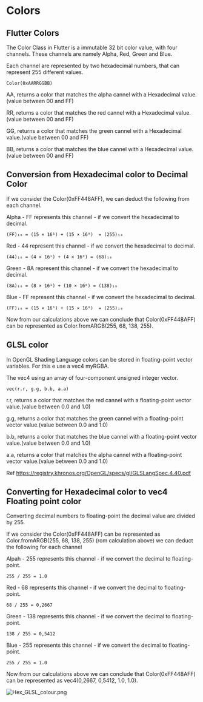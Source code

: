 # Colors

## Flutter Colors

The Color Class in Flutter is a immutable 32 bit color value, with four channels. These channels are namely Alpha, Red, Green and Blue.

Each channel are represented by two hexadecimal numbers, that can represent 255 different values.

    Color(0xAARRGGBB)

AA, returns a color that matches the alpha cannel with a Hexadecimal value.(value between 00 and FF)

RR, returns a color that matches the red cannel with a Hexadecimal value.(value between 00 and FF)

GG, returns a color that matches the green cannel with a Hexadecimal value.(value between 00 and FF)

BB, returns a color that matches the blue cannel with a Hexadecimal value.(value between 00 and FF)

## Conversion from Hexadecimal color to Decimal Color

If we consider the Color(0xFF448AFF), we can deduct the following from each channel.

Alpha - FF represents this channel - if we convert the hexadecimal to decimal.

    (FF)₁₆ = (15 × 16¹) + (15 × 16⁰)  = (255)₁₀

Red - 44 represent this channel - if we convert the hexadecimal to decimal.

    (44)₁₆ = (4 × 16¹) + (4 × 16⁰) = (68)₁₀

Green - 8A represent this channel - if we convert the hexadecimal to decimal.

    (8A)₁₆ = (8 × 16¹) + (10 × 16⁰) = (138)₁₀

Blue - FF represent this channel - if we convert the hexadecimal to decimal.

    (FF)₁₆ = (15 × 16¹) + (15 × 16⁰)  = (255)₁₀

Now from our calculations above we can conclude that Color(0xFF448AFF) can be represented as Color.fromARGB(255, 68, 138, 255).

## GLSL color

In OpenGL Shading Language colors can be stored in floating-point vector variables. For this e use a vec4 myRGBA.

The vec4 using an array of four-component unsigned integer vector.

    vec(r.r, g.g, b.b, a.a)

r.r, returns a color that matches the red cannel with a floating-point vector value.(value between 0.0 and 1.0)

g.g, returns a color that matches the green cannel with a floating-point vector value.(value between 0.0 and 1.0)

b.b, returns a color that matches the blue cannel with a floating-point vector value.(value between 0.0 and 1.0)

a.a, returns a color that matches the alpha cannel with a floating-point vector value.(value between 0.0 and 1.0)

Ref
https://registry.khronos.org/OpenGL/specs/gl/GLSLangSpec.4.40.pdf


## Converting for Hexadecimal color to vec4 Floating point color 

Converting decimal numbers to floating-point the decimal value are divided by 255.

If we consider the Color(0xFF448AFF) can be represented as Color.fromARGB(255, 68, 138, 255) (rom calculation above) we can deduct the following for each channel

Alpah  - 255 represents this channel - if we convert the decimal to floating-point.

    255 / 255 = 1.0

Red  - 68 represents this channel - if we convert the decimal to floating-point.

    68 / 255 = 0,2667

Green  - 138 represents this channel - if we convert the decimal to floating-point.

    138 / 255 = 0,5412

Blue  - 255 represents this channel - if we convert the decimal to floating-point.

    255 / 255 = 1.0

Now from our calculations above we can conclude that Color(0xFF448AFF) can be represented as vec4(0,2667, 0,5412, 1.0, 1.0).

![Hex_GLSL_colour.png](https://github.com/Flutter-Bounty-Hunters/flutter_shaders/tree/main/source/images/Hex_GLSL_colour.png)